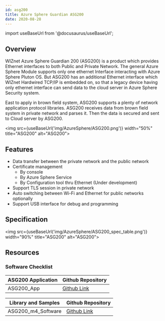 ```yaml
---
id: asg200
title: Azure Sphere Guardian ASG200
date: 2020-08-28
---
```


import useBaseUrl from '@docusaurus/useBaseUrl';

## Overview

WIZnet Azure Sphere Guardian 200 (ASG200) is a product which provides Ethernet interfaces to both Public and Private Network. The general Azure Sphere Module supports only one ethernet Interface interacting with Azure Sphere Pluton OS. But ASG200 has an additional Ethernet interface which WIZnet Hardwired TCP/IP is embedded on, so that a legacy device having only ethernet interface can send data to the cloud server in Azure Sphere Security system.

East to apply in brown field system, ASG200 supports a plenty of network application protocol libraries. ASG200 receives data from brown field system in private network and parses it. Then the data is secured and sent to Cloud server by ASG200.

<img src={useBaseUrl('img/AzureSphere/ASG200.png')} width="50%" title="ASG200" alt="ASG200"></img>

## Features

- Data transfer between the private network and the public network
- Certificate management
  - By console
  - By Azure Sphere Service
  - By Configuration tool thru Ethernet (Under development)
- Support TLS session in private network
- Auto switching between Wi-Fi and Ethernet for public networks optionally
- Support USB interface for debug and programming


## Specification

<img src={useBaseUrl('img/AzureSphere/ASG200_spec_table.png')} width="90%" title="ASG200" alt="ASG200"></img>


## Resources

### Software Checklist

| ASG200 Application | Github Repository                                                |
| ------------------ | ---------------------------------------------------------------- |
| ASG200_App         | [Github Link](https://github.com/WIZnet-Azure-Sphere/ASG200_App) |


| Library and Samples | Github Repository                                                        |
| ------------------- | ------------------------------------------------------------------------ |
| ASG200_m4_Software  | [Github Link](https://github.com/WIZnet-Azure-Sphere/mt3620_m4_software) |